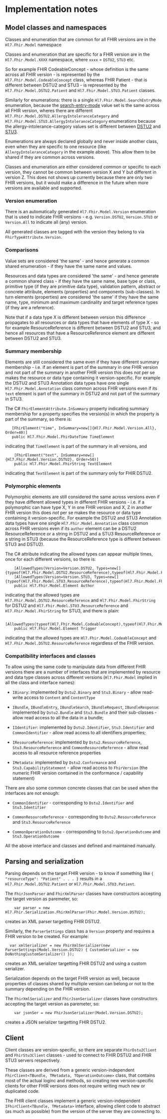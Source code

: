 ﻿# Implementation notes

## Model classes and namespaces

Classes and enumeration that are common for all FHIR versions are in the `Hl7.Fhir.Model` namespace

Classes and enumeration that are specific for a FHIR version are in the `Hl7.Fhir.Model.XXXX` namespace, where `xxxx` = `DSTU2`, `STU3` etc.

So for example FHIR CodeableConcept - whose definition is the same across all FHIR version - is represented by the `Hl7.Fhir.Model.CodeableConcept` class, whereas FHIR Patient - that is different between DSTU2 and STU3 - is represented by the `Hl7.Fhir.Model.DSTU2.Patient` and `Hl7.Fhir.Model.STU3.Patient` classes.

Similarly for enumerations: there is a single `Hl7.Fhir.Model.SearchEntryMode` enumeration, because the [search-entry-mode](http://hl7.org/fhir/DSTU2/valueset-search-entry-mode.html) value set is the same across all FHIR version, wheres there are different `Hl7.Fhir.Model.DSTU2.AllergyIntoleranceCategory` and `Hl7.Fhir.Model.STU3.AllergyIntoleranceCategory` enumerations because the allergy-intolerance-category values set is different between [DSTU2](http://hl7.org/fhir/DSTU2/valueset-allergy-intolerance-category.html) and [STU3](http://hl7.org/fhir/STU3/valueset-allergy-intolerance-category.html).

Enumerations are always declared globally and never inside another class, even when they are specific to one resource (like `AllergyIntoleranceCategory` in the example above). This allow them to be shared if they are common across versions.

Classes and enumeration are either considered common or specific to each version, they cannot be common between version X and Y but different in version Z. This does not shows up currently because there are only two FHIR versions, but it would make a difference in the future when more versions are available and supported.

### Version enumeration

There is an automatically generated `Hl7.Fhir.Model.Version` enumeration that is used to indicate FHIR versions - e.g. `Version.DSTU2`, `Version.STU3` or `Version.All` to indicate all (any) version.

All generated classes are tagged with the version they belong to via `FhirTypeAttribute.Version`.

### Comparisons

Value sets are considered 'the same' - and hence generate a common shared enumeration - if they have the same name and values.

Resources and data types are considered 'the same' - and hence generate a common shared class - if they have the same name, base type or class, primitive type (if they are primitive data type), validation pattern, abstract or concrete attribute, elements (properties) and components (sub-classes). In turn elements (properties) are considered 'the same' if they have the same name, type, minimum and maximum cardinality and target reference types (if they are a reference).

Note that if a data type X is different between version this difference propagates to all resources or data types that have elements of type X - so for example ResourceReference is different between DSTU2 and STU3, and hence all resources that have a ResourceReference element are different between DSTU2 and STU3.

### Summary membership

Elements are still considered the same even if they have different summary membership - i.e. if an element is part of the summary in one FHIR version and not part of the summary in another FHIR version this does _not_ per se makes the resource or data type containing it version-specific. For example the DSTU2 and STU3 Annotation data types have one single `Hl7.Fhir.Model.Annotation` class common across FHIR versions even if its `text` element is part of the summary in DSTU2 and not part of the summary in STU3.

The C# `FhirElementAttribute.InSummary` property indicating summary membership for a property specifies the version(s) in which the property is part of the summary, so there is:

```CSharp
   [FhirElement("time", InSummary=new[]{Hl7.Fhir.Model.Version.All}, Order=40)]
   public Hl7.Fhir.Model.FhirDateTime TimeElement
```

indicating that `TimeElement` is part of the summary in all versions, and
```CSharp
    [FhirElement("text", InSummary=new[]{Hl7.Fhir.Model.Version.DSTU2}, Order=50)]
    public Hl7.Fhir.Model.FhirString TextElement
```
indicating that `TextElement` is part of the summary only for FHIR DSTU2.

### Polymorphic elements

Polymorphic elements are still considered the same across versions even if they have different allowed types in different FHIR versions - i.e. if a polymorphic can have type X, Y in one FHIR version and X, Z in another FHIR version this does _not_ per se makes the resource or data type containing it version-specific. For example the DSTU2 and STU3 Annotation data types have one single `Hl7.Fhir.Model.Annotation` class common across FHIR versions even if its `author` element can be a DSTU2 ResourceReference or a string in DSTU2 and a STU3 ResourceReference or a string in STU3 (because the ResourceReference type is different between STU3 and DSTU2).

The C# attribute indicating the allowed types can appear multiple times, once for each different versions, so there is:

```CSharp
    [AllowedTypes(Version=Version.DSTU2, Types=new[]{typeof(Hl7.Fhir.Model.DSTU2.ResourceReference),typeof(Hl7.Fhir.Model.FhirString)})]
    [AllowedTypes(Version=Version.STU3, Types=new[]{typeof(Hl7.Fhir.Model.STU3.ResourceReference),typeof(Hl7.Fhir.Model.FhirString)})]
    public Hl7.Fhir.Model.Element Author
```
indicating that the allowed types are `Hl7.Fhir.Model.DSTU2.ResourceReference` and `Hl7.Fhir.Model.FhirString` for DSTU2 and `Hl7.Fhir.Model.STU3.ResourceReference` and `Hl7.Fhir.Model.FhirString` for STU3, and there is plain:

```CSharp
    [AllowedTypes(typeof(Hl7.Fhir.Model.CodeableConcept),typeof(Hl7.Fhir.Model.DSTU2.ResourceReference))]
    public Hl7.Fhir.Model.Element Trigger
```

indicating that the allowed types are `Hl7.Fhir.Model.CodeableConcept` and `Hl7.Fhir.Model.DSTU2.ResourceReference` regardless of the FHIR version.

### Compatibility interfaces and classes

To allow using the same code to manipulate data from different FHIR versions there are a number of interfaces that are implemented by resource and data type classes across different versions (`Hl7.Fhir.Model` implied in all the class and interface names):

- `IBinary`: implemented by `Dstu2.Binary` and `Stu3.Binary` - allow read-write access to `Content` and `ContentType`

- `IBundle`, `IBundleEntry`, `IBundleSearch`, `IBundleRequest`, `IBundleResponse`: implemented by `Dstu2.Bundle` and `Stu3.Bundle` and their sub-classes - allow read access to all the data in a bundle;

- `IIdentifier`: implemented by `Dstu2.Identifier`, `Stu3.Identifier` and `CommonIdentifier` - allow read access to all identifiers properties;

- `IResourceReference`: implemented by `Dstu2.ResourceReference`, `Stu3.ResourceReference` and `CommonResourceReference` - allow read access to all resource reference properties

- `IMetadata`: implemented by `Dstu2.Conformance` and `Stu3.CapabilityStatement` - allow read access to `FhirVersion` (the numeric FHIR version contained in the conformance / capability statement)

There are also some common concrete classes that can be used when the interfaces are not enough:

- `CommonIdentifier` - corresponding to `Dstu2.Identifier` and `Stu3.Identifier`

- `CommonResourceReference` - corresponding to `Dstu2.ResourceReference` and `Stu3.ResourceReference`

- `CommonOperationOutcome` - corresponding to `Dstu2.OperationOutcome` and `Stu3.OperationOutcome`

All the above interface and classes and defined and maintained manually.

## Parsing and serialization

Parsing depends on the target FHIR version - to know if something like `{ "resourceType": "Patient" . . . }` results in a `Hl7.Fhir.Model.DSTU2.Patient` or `Hl7.Fhir.Model.STU3.Patient`. 

The `FhirJsonParser` and `FhirXmlParser` classes have constructors accepting the target version as paremeter, so:

```CSharp
	var parser = new Hl7.Fhir.Serialization.FhirXmlParser(Fhir.Model.Version.DSTU2);
```

creates an XML parser targetting FHIR DSTU2.

Similarly, the `ParserSettings` class has a `Version` property and requires a FHIR version to be created. For example:

```CSharp
  var xmlSerializer = new FhirXmlSerializer(new ParserSettings(Model.Version.DSTU2) { CustomSerializer = new DoNothingCustomSerializer() });
```

creates an XML serializer targetting FHIR DSTU2 and using a custom serializer.

Serialization depends on the target FHIR version as well, because properties of classes shared by multiple version can belong or not to the summary depending on the FHIR version. 

The `FhirXmlSerializer` and `FhirJsonSerializer` classes have constructors accepting the target version as paremeter, so:

```CSharp
	var jsonSer = new FhirJsonSerializer(Model.Version.DSTU2);
```

creates a JSON serializer targetting FHIR DSTU2.

## Client

Client classes are version-specific, so there are separate `FhirDstu2Client` and `FhirStu3Client` classes - used to connect to FHIR DSTU2 and FHIR STU3 servers respectively.

These classes are derived from a generic version-independent `FhirClient<TBundle, TMetadata, TOperationOutcome>` class, that contains most of the actual loginc and methods, so creating new version-specific clients for other FHIR versions does not require writing much new or duplicated code.

The FHIR client classes implement a generic version-independent `IFhirClient<TBundle, TMetadata>` interface, allowing client code to abstract (as much as possible) from the version of the server they are connecting to.

